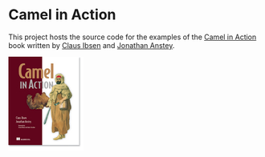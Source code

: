 Camel in Action
===============

This project hosts the source code for the examples of the [Camel in Action](http://manning.com/ibsen/) book written by [Claus Ibsen](https://twitter.com/davsclaus) and [Jonathan Anstey](https://twitter.com/jon_anstey).

![Camel in Action cover](/cia_cover150.jpg?raw=true)